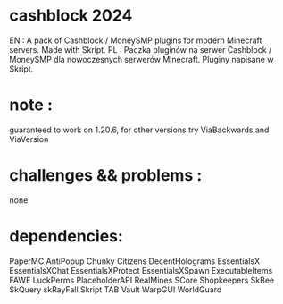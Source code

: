 # cashblock 2024

EN : A pack of Cashblock / MoneySMP plugins for modern Minecraft servers. Made with Skript.
PL : Paczka pluginów na serwer Cashblock / MoneySMP dla nowoczesnych serwerów Minecraft. Pluginy napisane w Skript.

# note :
guaranteed to work on 1.20.6, for other versions try ViaBackwards and ViaVersion

# challenges && problems :
none

# dependencies:

PaperMC
AntiPopup
Chunky
Citizens
DecentHolograms
EssentialsX
EssentialsXChat
EssentialsXProtect
EssentialsXSpawn
ExecutableItems
FAWE
LuckPerms
PlaceholderAPI
RealMines
SCore
Shopkeepers
SkBee
SkQuery
skRayFall
Skript
TAB
Vault
WarpGUI
WorldGuard
